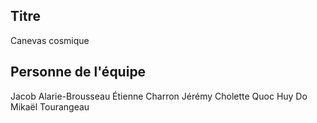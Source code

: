 ## Titre 
Canevas cosmique
## Personne de l'équipe
Jacob Alarie-Brousseau
Étienne Charron
Jérémy Cholette
Quoc Huy Do
Mikaël Tourangeau
